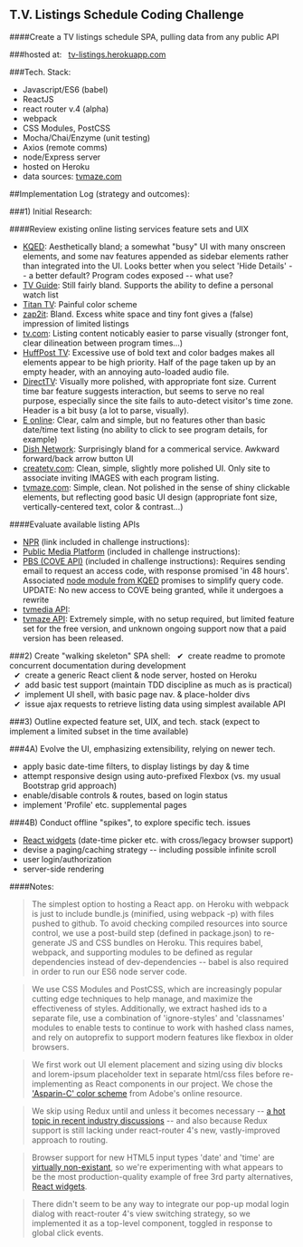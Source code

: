 ## T.V. Listings Schedule Coding Challenge

####Create a TV listings schedule SPA, pulling data from any public API

###hosted at: &nbsp; [tv-listings.herokuapp.com](http://tv-listings.herokuapp.com)

###Tech. Stack:
* Javascript/ES6 (babel)
* ReactJS
* react router v.4 (alpha)
* webpack
* CSS Modules, PostCSS
* Mocha/Chai/Enzyme (unit testing)
* Axios (remote comms)
* node/Express server
* hosted on Heroku
* data sources: [tvmaze.com](http://www.tvmaze.com/api)

##Implementation Log (strategy and outcomes):

###1) Initial Research:

####Review existing online listing services feature sets and UIX
* [KQED](http://www.kqed.org/tv/schedules/daily/): Aesthetically bland; a somewhat "busy" UI with many onscreen elements, and some nav features appended as sidebar elements rather than integrated into the UI. Looks better when you select 'Hide Details' -- a better default? Program codes exposed -- what use?
* [TV Guide](http://www.tvguide.com/listings/): Still fairly bland. Supports the ability to define a personal watch list
* [Titan TV](http://titantv.com/): Painful color scheme
* [zap2it](http://tvschedule.zap2it.com/tvlistings/ZCGrid.do): Bland. Excess white space and tiny font gives a (false) impression of limited listings
* [tv.com](http://www.tv.com/listings/): Listing content noticably easier to parse visually (stronger font, clear dilineation between program times...)
* [HuffPost TV](http://tvlistings.aol.com/listings/ca/berkeley/dish-san-francisco/DISH807): Excessive use of bold text and color badges makes all elements appear to be high priority. Half of the page taken up by an empty header, with an annoying auto-loaded audio file.
* [DirectTV](https://www.directv.com/guide): Visually more polished, with appropriate font size. Current time bar feature suggests interaction, but seems to serve no real purpose, especially since the site fails to auto-detect visitor's time zone. Header is a bit busy (a lot to parse, visually).
* [E online](http://www.eonline.com/shows/schedule): Clear, calm and simple, but no features other than basic date/time text listing (no ability to click to see program details, for example)
* [Dish Network](https://www.mydish.com/guide): Surprisingly bland for a commerical service. Awkward forward/back arrow button UI
* [createtv.com](http://createtv.com/schedule): Clean, simple, slightly more polished UI. Only site to associate inviting IMAGES with each program listing. 
* [tvmaze.com](http://www.tvmaze.com/schedule): Simple, clean. Not polished in the sense of shiny clickable elements, but reflecting good basic UI design (appropriate font size, vertically-centered text, color & contrast...)


####Evaluate available listing APIs
* [NPR](http://www.npr.org/api/inputReference.php) (link included in challenge instructions):
* [Public Media Platform](http://publicmediaplatform.org/about/content/) (included in challenge instructions):
* [PBS (COVE API)](https://projects.pbs.org/confluence/display/coveapi/COVE+API+Version+1) (included in challenge instructions): Requires sending email to request an access code, with response promised 'in 48 hours'. Associated [node module from KQED](https://github.com/KQED/cove-api) promises to simplify query code. UPDATE: No new access to COVE being granted, while it undergoes a rewrite
* [tvmedia API](https://developer.tvmedia.ca/):
* [tvmaze API](http://www.tvmaze.com/api): Extremely simple, with no setup required, but limited feature set for the free version, and unknown ongoing support now that a paid version has been released.


###2) Create "walking skeleton" SPA shell:
  &nbsp;&nbsp;&#10004;&nbsp;
  create readme to promote concurrent documentation during development
  <br>&nbsp;&nbsp;&#10004;&nbsp;
  create a generic React client & node server, hosted on Heroku
  <br>&nbsp;&nbsp;&#10004;&nbsp;
  add basic test support (maintain TDD discipline as much as is practical)
  <br>&nbsp;&nbsp;&#10004;&nbsp;
  implement UI shell, with basic page nav. & place-holder divs
  <br>&nbsp;&nbsp;&#10004;&nbsp;
  issue ajax requests to retrieve listing data using simplest available API
  

###3) Outline expected feature set, UIX, and tech. stack
(expect to implement a limited subset in the time available)


###4A) Evolve the UI, emphasizing extensibility, relying on newer tech.

* apply basic date-time filters, to display listings by day & time
* attempt responsive design using auto-prefixed Flexbox (vs. my usual Bootstrap grid approach)
* enable/disable controls & routes, based on login status
* implement 'Profile' etc. supplemental pages

###4B) Conduct offline "spikes", to explore specific tech. issues

* [React widgets](http://jquense.github.io/react-widgets/docs/#/?_k=m7hgby) (date-time picker etc. with cross/legacy browser support)
* devise a paging/caching strategy -- including possible infinite scroll
* user login/authorization
* server-side rendering

####Notes:

> The simplest option to hosting a React app. on Heroku with webpack is just to include bundle.js (minified, using webpack -p) with files pushed to github. To avoid checking compiled resources into source control, we use a post-build step (defined in package.json) to re-generate JS and CSS bundles on Heroku. This requires babel, webpack, and supporting modules to be defined as regular dependencies instead of dev-dependencies -- babel is also required in order to run our ES6 node server code.

> We use CSS Modules and PostCSS, which are increasingly popular cutting edge techniques to help manage, and maximize the effectiveness of styles. Additionally, we extract hashed ids to a separate file, use a combination of 'ignore-styles' and 'classnames' modules to enable tests to continue to work with hashed class names, and rely on autoprefix to support modern features like flexbox in older browsers.

> We first work out UI element placement and sizing using div blocks and lorem-ipsum placeholder text in separate html/css files before re-implementing as React components in our project. We chose the ['Asparin-C' color scheme](https://color.adobe.com/explore/most-popular/?time=all) from Adobe's online resource.

> We skip using Redux until and unless it becomes necessary -- [a hot topic in recent industry discussions](https://medium.com/@dan_abramov/you-might-not-need-redux-be46360cf367#.pfp91059w) -- and also because Redux support is still lacking under react-router 4's new, vastly-improved approach to routing.

> Browser support for new HTML5 input types 'date' and 'time' are [virtually non-existant](http://html5doctor.com/the-woes-of-date-input/), so we're experimenting with what appears to be the most production-quality example of free 3rd party alternatives, [React widgets](http://jquense.github.io/react-widgets/docs/#/?_k=m7hgby).

> There didn't seem to be any way to integrate our pop-up modal login dialog with react-router 4's view switching strategy, so we implemented it as a top-level component, toggled in response to global click events.
